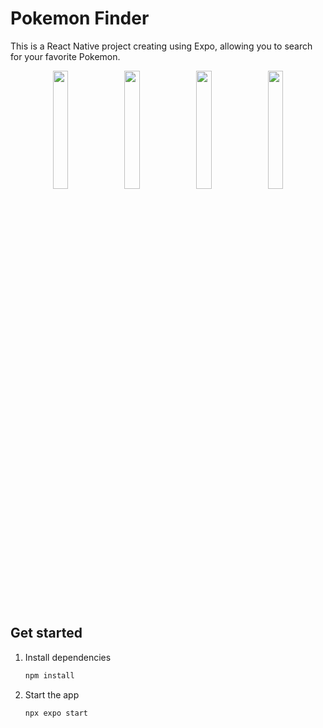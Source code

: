 # Pokemon Finder

This is a React Native project creating using Expo, allowing you to search for your favorite Pokemon.

<p align="center">
  <img src="https://github.com/user-attachments/assets/58143871-1d54-47c5-b51c-62509ec93bab" width="22%" />
  <img src="https://github.com/user-attachments/assets/bfd5c146-472f-4368-ab03-674f835f1e6f" width="22%" />
  <img src="https://github.com/user-attachments/assets/c3e77b34-0322-46e2-a5d7-bad666de530d" width="22%" />
  <img src="https://github.com/user-attachments/assets/e16b9c2a-8f42-4724-9e14-ae20677a7646" width="22%" />
</p>



## Get started

1. Install dependencies

   ```bash
   npm install
   ```

2. Start the app

   ```bash
   npx expo start
   ```




